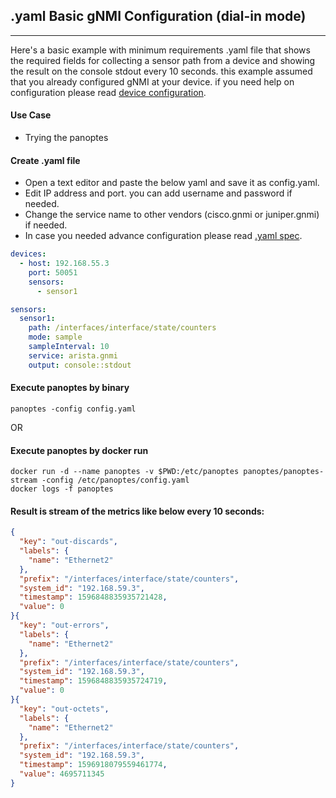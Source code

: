 ## .yaml Basic gNMI Configuration (dial-in mode)
--------

Here's a basic example with minimum requirements .yaml file that shows the required fields for collecting a sensor path from a device and showing the result on the console stdout every 10 seconds. this example assumed that you already configured gNMI at your device. if you need help on configuration please read [device configuration](device_config.md).

#### Use Case
- Trying the panoptes


#### Create .yaml file 
- Open a text editor and paste the below yaml and save it as config.yaml.
- Edit IP address and port. you can add username and password if needed.
- Change the service name to other vendors (cisco.gnmi or juniper.gnmi) if needed.
- In case you needed advance configuration please read [.yaml spec](config_yaml.md).

```yaml
devices:
  - host: 192.168.55.3
    port: 50051
    sensors:
      - sensor1

sensors:
  sensor1:
    path: /interfaces/interface/state/counters
    mode: sample
    sampleInterval: 10
    service: arista.gnmi
    output: console::stdout
```

#### Execute panoptes by binary
```
panoptes -config config.yaml
```
OR
#### Execute panoptes by docker run
```
docker run -d --name panoptes -v $PWD:/etc/panoptes panoptes/panoptes-stream -config /etc/panoptes/config.yaml 
docker logs -f panoptes
```

#### Result is stream of the metrics like below every 10 seconds:
```json
{
  "key": "out-discards",
  "labels": {
    "name": "Ethernet2"
  },
  "prefix": "/interfaces/interface/state/counters",
  "system_id": "192.168.59.3",
  "timestamp": 1596848835935721428,
  "value": 0
}{
  "key": "out-errors",
  "labels": {
    "name": "Ethernet2"
  },
  "prefix": "/interfaces/interface/state/counters",
  "system_id": "192.168.59.3",
  "timestamp": 1596848835935724719,
  "value": 0
}{
  "key": "out-octets",
  "labels": {
    "name": "Ethernet2"
  },
  "prefix": "/interfaces/interface/state/counters",
  "system_id": "192.168.59.3",
  "timestamp": 1596918079559461774,
  "value": 4695711345
}
```